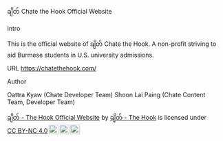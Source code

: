 ချိတ် Chate the Hook Official Website

Intro

This is the official website of ချိတ် Chate the Hook. A non-profit striving to aid Burmese students in U.S. university admissions. 


URL
https://chatethehook.com/

Author

Oattra Kyaw (Chate Developer Team)
Shoon Lai Paing (Chate Content Team, Developer Team)

<p xmlns:cc="http://creativecommons.org/ns#" xmlns:dct="http://purl.org/dc/terms/"><a property="dct:title" rel="cc:attributionURL" href="https://chatethehook.com/">ချိတ် - The Hook Official Website</a> by <a rel="cc:attributionURL dct:creator" property="cc:attributionName" href="https://chatethehook.com/">ချိတ် - The Hook</a> is licensed under <a href="https://creativecommons.org/licenses/by-nc/4.0/?ref=chooser-v1" target="_blank" rel="license noopener noreferrer" style="display:inline-block;">CC BY-NC 4.0<img style="height:22px!important;margin-left:3px;vertical-align:text-bottom;" src="https://mirrors.creativecommons.org/presskit/icons/cc.svg?ref=chooser-v1" alt=""><img style="height:22px!important;margin-left:3px;vertical-align:text-bottom;" src="https://mirrors.creativecommons.org/presskit/icons/by.svg?ref=chooser-v1" alt=""><img style="height:22px!important;margin-left:3px;vertical-align:text-bottom;" src="https://mirrors.creativecommons.org/presskit/icons/nc.svg?ref=chooser-v1" alt=""></a></p> 

